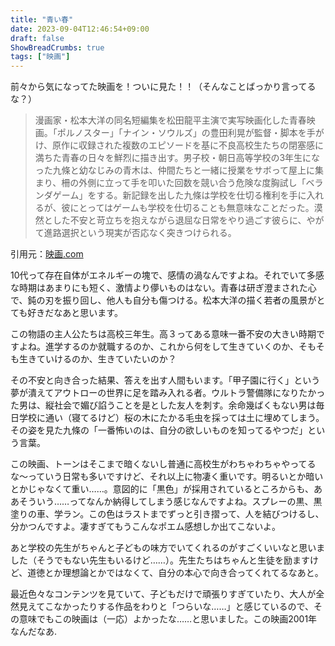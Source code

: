 ```yaml
---
title: "青い春"
date: 2023-09-04T12:46:54+09:00
draft: false
ShowBreadCrumbs: true
tags: ["映画"]
---
```


前々から気になってた映画を！ついに見た！！（そんなことばっかり言ってるな？）

>漫画家・松本大洋の同名短編集を松田龍平主演で実写映画化した青春映画。「ポルノスター」「ナイン・ソウルズ」の豊田利晃が監督・脚本を手がけ、原作に収録された複数のエピソードを基に不良高校生たちの閉塞感に満ちた青春の日々を鮮烈に描き出す。男子校・朝日高等学校の3年生になった九條と幼なじみの青木は、仲間たちと一緒に授業をサボって屋上に集まり、柵の外側に立って手を叩いた回数を競い合う危険な度胸試し「ベランダゲーム」をする。新記録を出した九條は学校を仕切る権利を手に入れるが、彼にとってはゲームも学校を仕切ることも無意味なことだった。漠然とした不安と苛立ちを抱えながら退屈な日常をやり過ごす彼らに、やがて進路選択という現実が否応なく突きつけられる。

引用元：[映画.com](https://eiga.com/movie/1259/)

10代って存在自体がエネルギーの塊で、感情の渦なんですよね。それでいて多感な時期はあまりにも短く、激情より儚いものはない。青春は研ぎ澄まされた心で、鈍の刃を振り回し、他人も自分も傷つける。松本大洋の描く若者の風景がとても好きだなあと思います。

この物語の主人公たちは高校三年生。高３ってある意味一番不安の大きい時期ですよね。進学するのか就職するのか、これから何をして生きていくのか、そもそも生きていけるのか、生きていたいのか？　

その不安と向き合った結果、答えを出す人間もいます。「甲子園に行く」という夢が潰えてアウトローの世界に足を踏み入れる者。ウルトラ警備隊になりたかった男は、縦社会で媚び諂うことを是とした友人を刺す。余命幾ばくもない男は毎日学校に通い（寝てるけど）桜の木にたかる毛虫を採っては土に埋めてしまう。その姿を見た九條の「一番怖いのは、自分の欲しいものを知ってるやつだ」という言葉。

この映画、トーンはそこまで暗くないし普通に高校生がわちゃわちゃやってるな〜っていう日常も多いですけど、それ以上に物凄く重いです。明るいとか暗いとかじゃなくて重い……。意図的に「黒色」が採用されているところからも、ああそういう……ってなんか納得してしまう感じなんですよね。スプレーの黒、黒塗りの車、学ラン。この色はラストまでずっと引き摺って、人を結びつけるし、分かつんですよ。凄すぎてもうこんなポエム感想しか出てこないよ。

あと学校の先生がちゃんと子どもの味方でいてくれるのがすごくいいなと思いました（そうでもない先生もいるけど……）。先生たちはちゃんと生徒を励ますけど、道徳とか理想論とかではなくて、自分の本心で向き合ってくれてるなあと。

最近色々なコンテンツを見ていて、子どもだけで頑張りすぎていたり、大人が全然見えてこなかったりする作品をわりと「つらいな……」と感じているので、その意味でもこの映画は（一応）よかったな……と思いました。この映画2001年なんだなあ.
